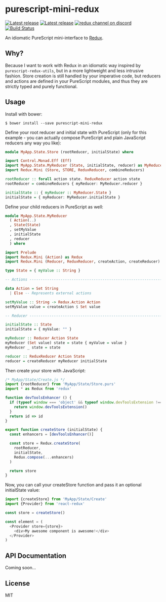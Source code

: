 # purescript-mini-redux

[![Latest release](https://img.shields.io/npm/v/purescript-mini-redux.svg)](https://github.com/ecliptic/purescript-mini-redux/releases)
[![Latest release](https://img.shields.io/bower/v/purescript-mini-redux.svg)](https://github.com/ecliptic/purescript-mini-redux/releases)
[![redux channel on discord](https://img.shields.io/badge/discord-%23redux%20%40%20reactiflux-61dafb.svg?style=flat-square)](https://discord.gg/2PCKqHc)
[![Build Status](https://travis-ci.org/ecliptic/purescript-mini-redux.svg?branch=master)](https://travis-ci.org/ecliptic/purescript-mini-redux)

An idiomatic PureScript mini-interface to [Redux](http://redux.js.org/).

## Why?

Because I want to work with Redux in an idiomatic way inspired by `purescript-redux-utils`, but in a more lightweight and less intrusive fashion. Store creation is still handled by your imperative code, but reducers and actions are defined in your PureScript modules, and thus they are strictly typed and purely functional.

## Usage

Install with bower:

    $ bower install --save purescript-mini-redux

Define your root reducer and initial state with PureScript (only for this example - you can actually compose PureScript and plain JavaScript reducers any way you like):

```purescript
module MyApp.State.Store (rootReducer, initialState) where

import Control.Monad.Eff (Eff)
import MyApp.State.MyReducer (State, initialState, reducer) as MyReducer
import Redux.Mini (Store, STORE, ReduxReducer, combineReducers)

rootReducer :: forall action state. ReduxReducer action state
rootReducer = combineReducers { myReducer: MyReducer.reducer }

initialState :: { myReducer :: MyReducer.State }
initialState = { myReducer: MyReducer.initialState }
```

Define your child reducers in PureScript as well:

```purescript
module MyApp.State.MyReducer
  ( Action(..)
  , State(State)
  , setMyValue
  , initialState
  , reducer
  ) where

import Prelude
import Redux.Mini (Action) as Redux
import Redux.Mini (Reducer, ReduxReducer, createAction, createReducer)

type State = { myValue :: String }

-- Actions ---------------------------------------------------------------------

data Action = Set String
  | Else -- Represents external actions

setMyValue :: String -> Redux.Action Action
setMyValue value = createAction $ Set value

-- Reducer ---------------------------------------------------------------------

initialState :: State
initialState = { myValue: "" }

myReducer :: Reducer Action State
myReducer (Set value) state = state { myValue = value }
myReducer _ state = state

reducer :: ReduxReducer Action State
reducer = createReducer myReducer initialState
```

Then create your store with JavaScript:

```javascript
/* MyApp/State/Create.js */
import {rootReducer} from 'MyApp/State/Store.purs'
import * as Redux from 'redux'

function devToolsEnhancer () {
  if (typeof window === 'object' && typeof window.devToolsExtension !== 'undefined') {
    return window.devToolsExtension()
  }
  return id => id
}

export function createStore (initialState) {
  const enhancers = [devToolsEnhancer()]

  const store = Redux.createStore(
    rootReducer,
    initialState,
    Redux.compose(...enhancers)
  )

  return store
}
```

Now, you can call your createStore function and pass it an optional initialState value:

```javascript
import {createStore} from 'MyApp/State/Create'
import {Provider} from 'react-redux'

const store = createStore()

const element = (
  <Provider store={store}>
    <div>My awesome component is awesome!</div>
  </Provider>
)
```

## API Documentation

Coming soon...

## License

MIT
